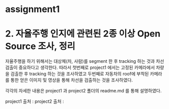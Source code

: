 # assignment1

# 2. 자율주행 인지에 관련된 2종 이상 Open Source 조사, 정리

자율주행을 하기 위해서는 대상체(차, 사람)를 segment 한 후 tracking 하는 것과 차선 검출이 중요하다고 생각한다.
따라서 첫번째로 project1 에서는 고정된 카메라에서 차량을 검출한 후 tracking 하는 것을 조사하였고
두번째로 자동차의 roof에 부착된 카메라를 통한 얻은 이미지 및 영상을 통해 차선을 검출하는 것을 조사하였다.

각각의 자세한 내용은 project1 과 project2 폴더의 readme.md 를 통해 설명하였다.

project1 출처 :
project2 출처 :

